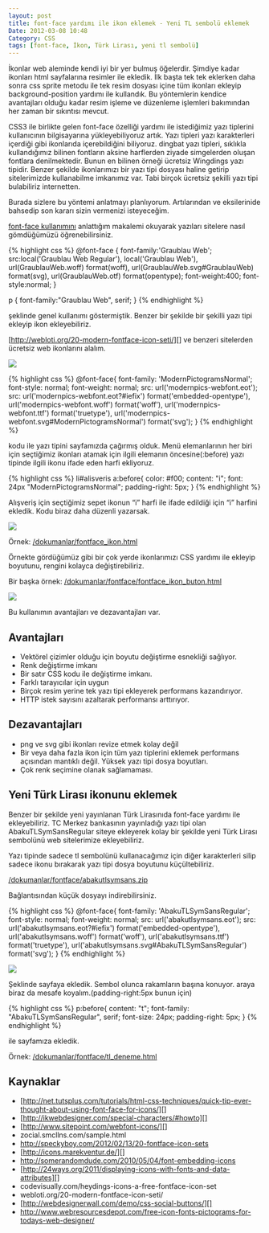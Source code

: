 ```yaml
---
layout: post
title: font-face yardımı ile ikon eklemek - Yeni TL sembolü eklemek
Date: 2012-03-08 10:48
Category: CSS
tags: [font-face, İkon, Türk Lirası, yeni tl sembolü]
---
```


İkonlar web aleminde kendi iyi bir yer bulmuş öğelerdir. Şimdiye kadar
ikonları html sayfalarına resimler ile ekledik. İlk başta tek tek
eklerken daha sonra css sprite metodu ile tek resim dosyası içine tüm
ikonları ekleyip background-position yardımı ile kullandık. Bu
yöntemlerin kendice avantajları olduğu kadar resim işleme ve düzenleme
işlemleri bakımından her zaman bir sıkıntısı mevcut.

CSS3 ile birlikte gelen font-face özelliği yardımı ile istediğimiz yazı
tiplerini kullanıcının bilgisayarına yükleyebiliyoruz artık. Yazı
tipleri yazı karakterleri içerdiği gibi ikonlarıda içerebildiğini
biliyoruz. dingbat yazı tipleri, sıklıkla kullandığımız bilinen
fontların aksine harflerden ziyade simgelerden oluşan fontlara
denilmektedir. Bunun en bilinen örneği ücretsiz Wingdings yazı tipidir.
Benzer şekilde ikonlarımızı bir yazı tipi dosyası haline getirip
sitelerimizde kullanabilme imkanımız var. Tabi birçok ücretsiz şekilli
yazı tipi bulabiliriz internetten.

Burada sizlere bu yöntemi anlatmayı planlıyorum. Artılarından ve
eksilerinide bahsedip son kararı sizin vermenizi isteyeceğim.

[font-face kullanımını][] anlattığım makalemi okuyarak yazıları sitelere
nasıl gömdüğümüzü öğrenebilirsiniz.

{% highlight css %}
@font-face {
	font-family:'Graublau Web';
	src:local('Graublau Web Regular'), local('Graublau Web'), url(GraublauWeb.woff) format(woff), url(GraublauWeb.svg#GraublauWeb) format(svg), url(GraublauWeb.otf) format(opentype);
	font-weight:400;
	font-style:normal;
}

p {
	font-family:"Graublau Web", serif;
}
{% endhighlight %}

şeklinde genel kullanımı göstermiştik. Benzer bir şekilde bir şekilli
yazı tipi ekleyip ikon ekleyebiliriz.

[http://webloti.org/20-modern-fontface-icon-seti/][] ve benzeri sitelerden ücretsiz web ikonlarını alalım.

![][100]

{% highlight css %}
 @font-face{
	font-family: 'ModernPictogramsNormal';
	font-style: normal;
	font-weight: normal;
	src: url('modernpics-webfont.eot');
	src: url('modernpics-webfont.eot?#iefix') format('embedded-opentype'),
url('modernpics-webfont.woff') format('woff'),
url('modernpics-webfont.ttf') format('truetype'),
url('modernpics-webfont.svg#ModernPictogramsNormal') format('svg');
}
{% endhighlight %}

kodu ile yazı tipini sayfamızda çağırmış olduk. Menü elemanlarının her
biri için seçtiğimiz ikonları atamak için ilgili elemanın
öncesine(:before) yazı tipinde ilgili ikonu ifade eden harfi ekliyoruz.

{% highlight css %}
li#alisveris a:before{
	color: #f00;
	content: "i";
	font: 24px "ModernPictogramsNormal";
	padding-right: 5px;
}
{% endhighlight %}

Alışveriş için seçtiğimiz sepet ikonun “i” harfi ile ifade edildiği için “i” harfini ekledik. Kodu biraz daha düzenli yazarsak.

![][1]

Örnek: [/dokumanlar/fontface_ikon.html][]

Örnekte gördüğümüz gibi bir çok yerde ikonlarımızı CSS yardımı ile
ekleyip boyutunu, rengini kolayca değiştirebiliriz.

Bir başka örnek:
[/dokumanlar/fontface/fontface_ikon_buton.html][]

![][2]

Bu kullanımın avantajları ve dezavantajları var.

## Avantajları

-   Vektörel çizimler olduğu için boyutu değiştirme esnekliği sağlıyor.
-   Renk değiştirme imkanı
-   Bir satır CSS kodu ile değiştirme imkanı.
-   Farklı tarayıcılar için uygun
-   Birçok resim yerine tek yazı tipi ekleyerek performans kazandırıyor.
-   HTTP istek sayısını azaltarak performansı arttırıyor.

## Dezavantajları

-   png ve svg gibi ikonları revize etmek kolay değil
-   Bir veya daha fazla ikon için tüm yazı tiplerini eklemek performans
    açısından mantıklı değil. Yüksek yazı tipi dosya boyutları.
-   Çok renk seçimine olanak sağlamaması.

## Yeni Türk Lirası ikonunu eklemek

Benzer bir şekilde yeni yayınlanan Türk Lirasınıda font-face yardımı ile
ekleyebiliriz. TC Merkez bankasının yayınladığı yazı tipi olan
AbakuTLSymSansRegular siteye ekleyerek kolay bir şekilde yeni Türk
Lirası sembolünü web sitelerimize ekleyebiliriz.

Yazı tipinde sadece tl sembolünü kullanacağımız için diğer karakterleri
silip sadece ikonu bırakarak yazı tipi dosya boyutunu küçültebiliriz.

[/dokumanlar/fontface/abakutlsymsans.zip][]

Bağlantısından küçük dosyayı indirebilirsiniz.

{% highlight css %}
@font-face{
	font-family: 'AbakuTLSymSansRegular';
	font-style: normal;
	font-weight: normal;
	src: url('abakutlsymsans.eot');
	src: url('abakutlsymsans.eot?#iefix')
format('embedded-opentype'), url('abakutlsymsans.woff') format('woff'),
url('abakutlsymsans.ttf') format('truetype'),
url('abakutlsymsans.svg#AbakuTLSymSansRegular') format('svg');
}
{% endhighlight %}

![][3]

Şeklinde sayfaya ekledik. Sembol olunca rakamların başına konuyor. araya
biraz da mesafe koyalım.(padding-right:5px bunun için)

{% highlight css %}
p:before{
	content: "t";
	font-family: "AbakuTLSymSansRegular", serif;
	font-size: 24px;
	padding-right: 5px;
}
{% endhighlight %}

ile sayfamıza ekledik.

Örnek: [/dokumanlar/fontface/tl_deneme.html][]

## Kaynaklar

-   [http://net.tutsplus.com/tutorials/html-css-techniques/quick-tip-ever-thought-about-using-font-face-for-icons/][]
-   [http://ikwebdesigner.com/special-characters/#howto][]
-   [http://www.sitepoint.com/webfont-icons/][]
-   zocial.smcllns.com/sample.html
-   http://speckyboy.com/2012/02/13/20-fontface-icon-sets
-   [http://icons.marekventur.de/][]
-   http://somerandomdude.com/2010/05/04/font-embedding-icons
-   [http://24ways.org/2011/displaying-icons-with-fonts-and-data-attributes][]
-   codevisually.com/heydings-icons-a-free-fontface-icon-set
-   webloti.org/20-modern-fontface-icon-seti/
-   [http://webdesignerwall.com/demo/css-social-buttons/][]
-   http://www.webresourcesdepot.com/free-icon-fonts-pictograms-for-todays-web-designer/

  [font-face kullanımını]: http://fatihhayrioglu.com/font-face-kullanimi/
  [100]: https://lh5.googleusercontent.com/79Rggs4m_IPXO4v7JCZQt1fSFLljkf9RuTtZDSPzqeg4D3pjzrKFmyboc6ZmVwnSUw7yDZUvklmSSCqFSo8YL3qslteMuQ8r4I-SxhoO6pJVZ1EhZog
  [1]: /images/Screen-shot-2012-03-08-at-10.44.09-AM.png
  [/dokumanlar/fontface_ikon.html]: /dokumanlar/fontface_ikon.html
  [/dokumanlar/fontface/fontface_ikon_buton.html]: /dokumanlar/fontface/fontface_ikon_buton.html
  [2]: /images/Screen-shot-2012-03-08-at-10.45.36-AM.png
  [/dokumanlar/fontface/abakutlsymsans.zip]: /dokumanlar/fontface/abakutlsymsans.zip
  [3]: /images/Screen-shot-2012-03-08-at-10.47.01-AM.png
  [/dokumanlar/fontface/tl_deneme.html]: /dokumanlar/fontface/tl_deneme.html
  [http://net.tutsplus.com/tutorials/html-css-techniques/quick-tip-ever-thought-about-using-font-face-for-icons/]: http://net.tutsplus.com/tutorials/html-css-techniques/quick-tip-ever-thought-about-using-font-face-for-icons/
  [http://ikwebdesigner.com/special-characters/#howto]: http://ikwebdesigner.com/special-characters/#howto
  [http://www.sitepoint.com/webfont-icons/]: http://www.sitepoint.com/webfont-icons/
  [http://icons.marekventur.de/]: http://icons.marekventur.de/
  [http://24ways.org/2011/displaying-icons-with-fonts-and-data-attributes]: http://24ways.org/2011/displaying-icons-with-fonts-and-data-attributes
  [http://webdesignerwall.com/demo/css-social-buttons/]: http://webdesignerwall.com/demo/css-social-buttons/